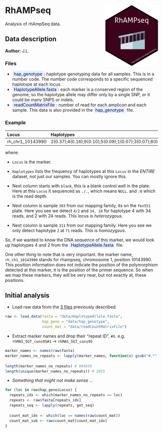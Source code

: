 
<!-- README.md is generated from README.Rmd. Please edit that file -->

# RhAMPseq <img src="https://raw.githubusercontent.com/villegar/RhAMPseq/master/figures/logo.png" alt="logo" align="right" height=200px/>

Analysis of rhAmpSeq data.

## Data description

**Author:**
    J.L.

### Files

  - <span style="color: #03045e; background-color: #E5F1FF; padding: 2px 5px;">hap\_genotype</span>:
    haplotype genotyping data for all samples. This is in a number code.
    The number code corresponds to a specific sequenced haplotype at
    each
    locus.
  - <span style="color: #03045e; background-color: #E5F1FF; padding: 2px 5px;">HaplotypeAllele.fasta</span>:
    each marker is a conserved region of the genome, so the haplotype
    allele may differ only by a single SNP, or it could be many SNPS or
    indels.  
  - <span style="color: #03045e; background-color: #E5F1FF; padding: 2px 5px;">readCountMatrixFile</span>:
    number of read for each amplicon and each sample. This data is also
    provided in the
    <span style="color: #03045e; background-color: #E5F1FF; padding: 2px 5px;">hap\_genotype</span>
    file.

### Example

| Locus              | Haplotypes                                                                        | blank\_\_vDNAfen551A01\_A01 | X160\_271\_303\_\_vDNAfen551A01\_A02 | X160\_271\_311\_\_vDNAfen551A01\_A03 |
| :----------------- | :-------------------------------------------------------------------------------- | :-------------------------- | :----------------------------------- | :----------------------------------- |
| rh\_chr1\_10143990 | 2(0.37);4(0.16);9(0.10);5(0.09);1(0.07);3(0.07);8(0.05);13(0.04);6(0.03);7(0.03); | ./.:0                       | 4/2:34,24                            | 2/2:71                               |

where:

  - `Locus` is the marker.

  - `Haplotypes` lists the frequency of haplotypes at this `Locus` in
    the *ENTIRE* dataset, not just our samples. You can mostly ignore
    this.

  - Next column starts with `blank`, this is a blank control well in the
    plate. Here at this `Locus` it sequenced as `./.`, which means
    `NULL`. and `:0` which is the read depth.

  - Next column is sample `303` from our mapping family, its on the
    `fen551` plate. Here you see we detect `4/2` and `34, 24` for
    haplotype 4 with 34 reads, and 2 with 24 reads. This locus is
    *heterozygous*.

  - Next column is sample `311` from our mapping family. Here you see we
    only detect haplotype `2` at `71` reads. This is *homozygous*.

So, if we wanted to know the DNA sequence of this marker, we would look
up haplotypes 4 and 2 from the
<span style="color: #03045e; background-color: #E5F1FF; padding: 2px 5px;">HaplotypeAllele.fasta</span>
file.

One other thing to note that is very important. the marker name,
`rh_ch1_10143990` stands for rhampseq, chromosome 1, position 10143990.
This position information does not indicate the position of the
polymorphism detected at this marker, it is the position of the primer
sequence. So when we map these markers, they will be very near, but not
exactly at, these positions.

## Initial analysis

  - Load raw data from the [3 files](#files) previously described.

<!-- end list -->

``` r
raw <- load_data(fasta = "data/HaplotypeAllele.fasta", 
                 hap_geno = "data/hap_genotype",
                 count_mat = "data/readCountMatrixFile")
```

  - Extract marker names and drop their “repeat ID”, `#X`. e.g.
    `rhMAS_5GT_cons95#1` -\> `rhMAS_5GT_cons95`

<!-- end list -->

``` r
marker_names <- names(raw$fasta)
marker_names_no_repeats <- lapply(marker_names, function(x) gsub("#.*", "", x))

length(marker_names_no_repeats) # 984030
length(unique(marker_names_no_repeats)) # 2055
```

  - *Something that might not make sense …*

<!-- end list -->

``` r
for (loc in raw$hap_geno$Locus) {
  repeats_idx <- which(marker_names_no_repeats == loc)
  repeats <- raw$fasta[repeats_idx]
  repeats_seq <- lapply(repeats, get_seq)
  
  count_mat_idx <- which(loc == names(raw$count_mat))
  count_mat_sub <- raw$count_mat[count_mat_idx]
}
```
